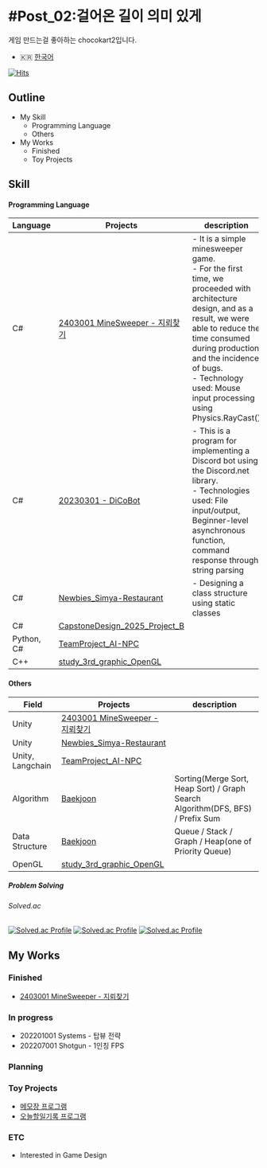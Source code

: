 # #Post_02:걸어온 길이 의미 있게
게임 만드는걸 좋아하는 chocokart2입니다.
* 🇰🇷 [한국어](README_KR.md)
<!--
[![Hits](https://hits.seeyoufarm.com/api/count/incr/badge.svg?url=https%3A%2F%2Fgithub.com%2Fchocokart2&count_bg=%239038AD&title_bg=%23470F5A&icon=csharp.svg&icon_color=%23F2C8FF&title=hits&edge_flat=false)](https://hits.seeyoufarm.com)
-->
[![Hits](https://hits.sh/github.com/chocokart2.svg?view=today-total&style=flat-square&label=visits&color=3399ff&labelColor=102e4d&logo=unity)](https://hits.sh/github.com/chocokart2/)
## Outline
* My Skill
  * Programming Language
  * Others
* My Works
  * Finished
  * Toy Projects

## Skill
#### Programming Language
| Language   | Projects                                                                                              | description                                                                                                                                                                                                                                                                    |
| ---------- | ----------------------------------------------------------------------------------------------------- | ------------------------------------------------------------------------------------------------------------------------------------------------------------------------------------------------------------------------------------------------------------------------------ |
| C#         | [2403001 MineSweeper - 지뢰찾기](https://github.com/chocokart2/GameProject_2403001_MineSweeper/blob/main) | - It is a simple minesweeper game.<br>- For the first time, we proceeded with architecture design, and as a result, we were able to reduce the time consumed during production and the incidence of bugs.<br>- Technology used: Mouse input processing using Physics.RayCast() |
| C#         | [20230301 - DiCoBot](https://github.com/chocokart2/no20230301_DiCoBot/tree/main)                      | - This is a program for implementing a Discord bot using the Discord.net library.<br>- Technologies used: File input/output, Beginner-level asynchronous function, command response through string parsing                                                                     |
| C#         | [Newbies_Simya-Restaurant](https://github.com/chocokart2/Newbies_Simya-Restaurant)                    | - Designing a class structure using static classes                                                                                                                                                                                                                             |
| C#         | [CapstoneDesign_2025_Project_B](https://github.com/chocokart2/CapstoneDesign_2025_Project_B)          |                                                                                                                                                                                                                                                                                |
| Python, C# | [TeamProject_AI-NPC](https://github.com/chocokart2/TeamProject_AI-NPC)                                |                                                                                                                                                                                                                                                                                |
| C++        | [study_3rd_graphic_OpenGL](https://github.com/chocokart2/study_3rd_graphic_OpenGL)                    |                                                                                                                                                                                                                                                                                |
#### Others
| Field            | Projects                                                                                                        | description                                                                    |
| ---------------- | --------------------------------------------------------------------------------------------------------------- | ------------------------------------------------------------------------------ |
| Unity            | [2403001 MineSweeper - 지뢰찾기](https://github.com/chocokart2/GameProject_2403001_MineSweeper/blob/main/README.md) |                                                                                |
| Unity            | [Newbies_Simya-Restaurant](https://github.com/chocokart2/Newbies_Simya-Restaurant)                              |                                                                                |
| Unity, Langchain | [TeamProject_AI-NPC](https://github.com/chocokart2/TeamProject_AI-NPC)                                          |                                                                                |
| Algorithm        | [Baekjoon](https://github.com/chocokart2/Baekjoon)                                                              | Sorting(Merge Sort, Heap Sort) / Graph Search Algorithm(DFS, BFS) / Prefix Sum |
| Data Structure   | [Baekjoon](https://github.com/chocokart2/Baekjoon)                                                              | Queue / Stack / Graph / Heap(one of Priority Queue)                            |
| OpenGL           | [study_3rd_graphic_OpenGL](https://github.com/chocokart2/study_3rd_graphic_OpenGL)                              |                                                                                |


##### Problem Solving
###### Solved.ac
[![Solved.ac Profile](http://mazassumnida.wtf/api/v2/generate_badge?boj=chocokart2)](https://solved.ac/chocokart2/)
[![Solved.ac Profile](https://mazandi.herokuapp.com/api?handle=chocokart2&theme=warm)](https://solved.ac/chocokart2)
[![Solved.ac Profile](https://ac-arena.vercel.app/v1/chocokart2)](https://solved.ac/chocokart2)

## My Works

### Finished
* [2403001 MineSweeper - 지뢰찾기](https://github.com/chocokart2/GameProject_2403001_MineSweeper/blob/main/README.md)
### In progress
* 202201001 Systems - 탑뷰 전략
* 202207001 Shotgun - 1인칭 FPS
### Planning

### Toy Projects
* [메모장 프로그램](https://github.com/chocokart2/this_is_csharp_ch18_example1 "C# 파일 입출력 연습")
* [오늘할일기록 프로그램](https://github.com/chocokart2/no20230901DoItNow_CPlusPlus "C++ 연습용")
### ETC
* Interested in Game Design

<!--
**chocokart2/chocokart2** is a ✨ _special_ ✨ repository because its `README.md` (this file) appears on your GitHub profile.

Here are some ideas to get you started:

- 🔭 I’m currently working on ...
- 🌱 I’m currently learning ...
- 👯 I’m looking to collaborate on ...
- 🤔 I’m looking for help with ...
- 💬 Ask me about ...
- 📫 How to reach me: ...
- 😄 Pronouns: ...
- ⚡ Fun fact: ...
-->

